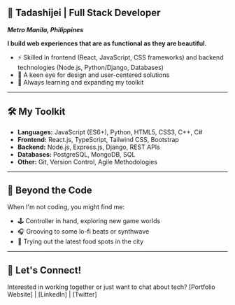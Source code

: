 ## 👾 Tadashijei | Full Stack Developer 
***Metro Manila, Philippines***

**I build web experiences that are as functional as they are beautiful.** 

* ⚡ Skilled in frontend (React, JavaScript, CSS frameworks) and backend technologies (Node.js, Python/Django, Databases)
* 🎨 A keen eye for design and user-centered solutions
* 🌱 Always learning and expanding my toolkit

***

## 🛠️ My Toolkit

* **Languages:** JavaScript (ES6+), Python, HTML5, CSS3, C++, C#
* **Frontend:** React.js, TypeScript, Tailwind CSS, Bootstrap
* **Backend:** Node.js, Express.js, Django, REST APIs
* **Databases:** PostgreSQL, MongoDB, SQL
* **Other:** Git, Version Control, Agile Methodologies

***

## 🧠 Beyond the Code

When I'm not coding, you might find me:

* 🕹️ Controller in hand, exploring new game worlds
* 🎧  Grooving to some lo-fi beats or synthwave
* 🍜   Trying out the latest food spots in the city

***

## 🤝 Let's Connect! 

Interested in working together or just want to chat about tech?  [Portfolio Website] | [LinkedIn] | [Twitter]  

